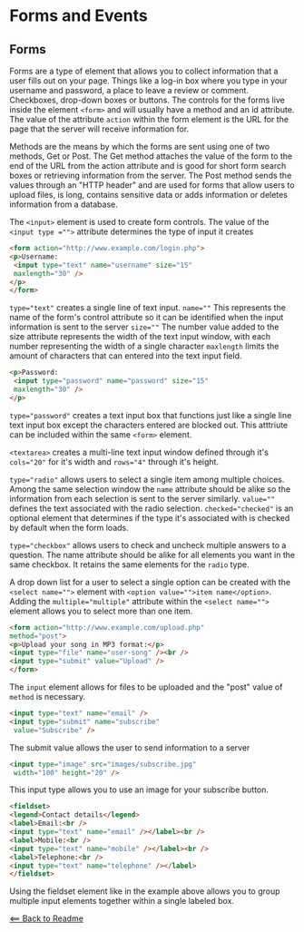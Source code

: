 # Forms and Events

## Forms

Forms are a type of element that allows you to collect information that a user fills out on your page. Things like a log-in box where you type in your username and password, a place to leave a review or comment. Checkboxes, drop-down boxes or buttons. The controls for the forms live inside the element `<form>` and will usually have a method and an id attribute. The value of the attribute `action` within the form element is the URL for the page that the server will receive information for.

Methods are the means by which the forms are sent using one of two methods, Get or Post. The Get method attaches the value of the form to the end of the URL from the action attribute and is good for short form search boxes or retrieving information from the server. The Post method sends the values through an "HTTP header" and are used for forms that allow users to upload files, is long, contains sensitive data or adds information or deletes information from a database.

The `<input>` element is used to create form controls. The value of the `<input type ="">` attribute determines the type of input it creates

```html
<form action="http://www.example.com/login.php">
<p>Username:
 <input type="text" name="username" size="15"
 maxlength="30" />
</p>
</form>
```

`type="text"` creates a single line of text input. `name=""` This represents the name of the form's control attribute so it can be identified when the input information is sent to the server
`size=""` The number value added to the size attribute represents the width of the text input window, with each number representing the width of a single character
`maxlength` limits the amount of characters that can entered into the text input field.

```html
<p>Password:
 <input type="password" name="password" size="15"
 maxlength="30" />
</p>
```

`type="password"` creates a text input box that functions just like a single line text input box except the characters entered are blocked out. This atttriute can be included within the same `<form>` element.

`<textarea>` creates a multi-line text input window defined through it's `cols="20"` for it's width and `rows="4"` through it's height.

`type="radio"` allows users to select a single item among multiple choices. Among the same selection window the `name` attribute should be alike so the information from each selection is sent to the server similarly. `value=""` defines the text associated with the radio selection. `checked="checked"` is an optional element that determines if the type it's associated with is checked by default when the form loads.

`type="checkbox"` allows users to check and uncheck multiple answers to a question. The name attribute should be alike for all elements you want in the same checkbox. It retains the same elements for the `radio` type.

A drop down list for a user to select a single option can be created with the `<select name="">` element with `<option value="">item name</option>`. Adding the `multiple="multiple"` attribute within the `<select name="">` element allows you to select more than one item.

```html
<form action="http://www.example.com/upload.php"
method="post">
<p>Upload your song in MP3 format:</p>
<input type="file" name="user-song" /><br />
<input type="submit" value="Upload" />
</form>
```

The `input` element allows for files to be uploaded and the "post" value of `method` is necessary.

```html
<input type="text" name="email" />
<input type="submit" name="subscribe"
 value="Subscribe" />
 ```

The submit value allows the user to send information to a server

```html
<input type="image" src="images/subscribe.jpg"
 width="100" height="20" />
 ```

 This input type allows you to use an image for your subscribe button.

 ```html
 <fieldset>
<legend>Contact details</legend>
<label>Email:<br />
<input type="text" name="email" /></label><br />
<label>Mobile:<br />
<input type="text" name="mobile" /></label><br />
<label>Telephone:<br />
<input type="text" name="telephone" /></label>
</fieldset>
```

Using the fieldset element like in the example above allows you to group multiple input elements together within a single labeled box.


[<== Back to Readme](README.md)